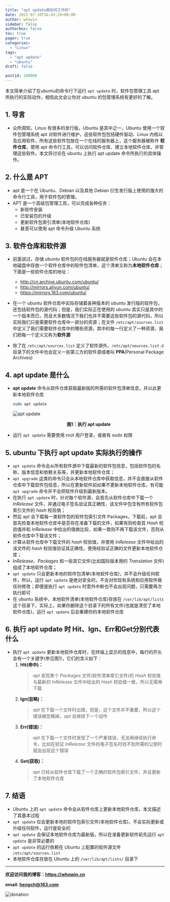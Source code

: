 ```yaml
---
title: "apt update是如何工作的"
date: 2022-07-10T16:43:29+08:00
author: whowin
sidebar: false
authorbox: false
toc: true
pager: true
categories:
  - "Linux"
tags: 
  - "apt update"
  - "ubuntu"
draft: false

postid: 100008
---
```


本文简单介绍了在ubuntu的命令行下运行 ```apt update``` 时，软件包管理工具 apt 所执行的实际动作，相信此文会让你对 ubuntu 的包管理系统有更好的了解。
<!--more-->

## 1. 导言
  * 众所周知，Linux 有很多的发行版，Ubuntu 是其中之一，Ubuntu 使用一个软件包管理系统 apt 对软件进行维护，这些软件包包括硬件驱动、Linux 内核以及应用软件，所有这些软件包放在一个在线的服务器上，这个服务器被称作 **软件仓库**，使用 apt 命令行工具，可以访问软件仓库、建立本地软件仓库，并管理这些软件。本文将讨论在 ubuntu 上执行 apt update 命令所执行的具体操作。

## 2. 什么是 APT
  * apt 是一个在 Ubuntu、Debian 以及其他 Debian 衍生发行版上使用的强大的命令行工具，用于软件包的管理。
  * APT 是一个高级包管理工具，可以完成各种任务：
    - 新软件安装
    - 已安装包的升级
    - 更新软件包索引清单(本地软件仓库)
    - 甚至可以使用 apt 命令升级 Ubuntu 系统

## 3. 软件仓库和软件源
  * 前面说过，存储 ubuntu 软件包的在线服务器就是软件仓库；Ubuntu 会在本地磁盘中存放一个软件仓库中的软件包清单，这个清单又称为**本地软件仓库**；下面是一些软件仓库的地址：
    - http://cn.archive.ubuntu.com/ubuntu/ 
    - http://mirrors.aliyun.com/ubuntu/
    - https://mirrors.163.com/ubuntu/

  * 在一个 ubuntu 软件仓库中实际存储着各种版本的 ubuntu 发行版的软件包，还包括软件包的源代码；但是，我们实际正在使用的 ubuntu 其实只是其中的一个版本而已，而且大多数情况下我们也并不需要这些软件包的源代码，所以实际我们只是需要软件仓库中一部分的资源；在文件 ```/etc/apt/sources.list``` 中定义了我们需要软件仓库中的哪些资源，其中的每一行定义了一种资源，我们把每一个定义又称为**软件源**
  * 除了在 ```/etc/apt/sources.list``` 定义了软件源外，```/etc/apt/sources.list.d``` 目录下的文件中也会定义一些第三方的软件源或者叫 **PPA**(Personal Package Archives)

## 4. apt update 是什么
  * **apt update** 命令从软件仓库获取最新版的所需的软件包清单信息，并以此更新本地软件仓库
    ```bash
    sudo apt update
    ```

    ![apt update][img01]

    <center><b>图1：执行 apt update</b></center>

  * 运行 ```apt update``` 需要使用 root 用户登录，或者有 sudo 权限

## 5. ubuntu 下执行 apt update 实际执行的操作
  * ```apt update``` 命令会从所有软件源中下载最新的软件包信息，包括软件包的名称、版本信息和依赖关系等，并更新本地软件仓库；
  * ```apt upgrade``` 这类的命令只会从本地软件仓库中获取信息，并不会直接从软件仓库中下载软件包信息，所以在更新软件前如果不更新本地软件仓库，有可能 ```apt upgrade``` 命令并不会把软件升级到最新版本。
  * 在执行 ```apt update``` 时，针对每个软件源，会首先从软件仓库中下载一个 *InRelease* 文件，并通过电子签名验证其正确性，该文件中包含有所有软件包索引文件的 *hash* 校验值；
  * 然后 apt 会下载每一类软件包的软件包索引文件 Packages，下载前，apt 会首先检查本地软件仓库中是否存在准备下载的文件，如果有则检查其 *Hash* 校验值并和 *InRelease* 中给出的值做比较，如果一致则不再下载该文件，否则从软件仓库中下载该文件；
  * 计算从软件仓库中下载文件的 *hash* 校验值，并使用 *InRelease* 文件中给出的该文件的 *hash* 校验值验证其正确性，使用经验证正确的文件更新本地软件仓库；
  * *InRelease*、*Packages* 和一些其它文件(比如国际版本用的 *Translation* 文件)组成了本地软件仓库；
  * ```apt update``` 只会更新本地的软件包清单(本地软件仓库)，并不会升级任何软件，所以，运行 ```apt update``` 是绝对安全的，不会对你现有系统和应用软件做任何修改；即便是执行 ```apt update``` 时意外中断也不会出现问题，只需要再次执行即可
  * 在 ubuntu 系统中，本地软件清单(本地软件仓库)存放在 ```/var/lib/apt/lists``` 这个目录下，实际上，如果你删除这个目录下的所有文件(也就是清空了本地软件仓库)，运行 ```apt update``` 后会重建你的本地软件仓库

## 6. 执行 apt update 时 Hit、Ign、Err和Get分别代表什么
  * 执行 ```apt update``` 更新本地软件仓库时，在终端上显示的信息中，每行的开头会有一个关键字(参见图1)，它们的含义如下：
    1. **Hit(命中)：**
        > *apt* 发现某个 *Packages* 文件(软件清单索引文件)的 *Hash* 校验值与最新的 *InRelease* 文件中给出的 *Hash* 校验值一致，所以无需再下载
    2. **Ign(忽略)：**
        > *apt* 在下载一个文件时出错，但是，这个文件并不重要，所以这个错误被忽略掉，*apt* 会继续下一个动作
    3. **Err(错误)：**
        > *apt* 在下载一个文件时发现了一个严重错误，无法再继续执行命令，比如在验证 *InRelease* 文件的电子签名时找不到所需的公钥时就会出现这个错误
    4. **Get(获取)：**
        > *apt* 已经从软件仓库下载了一个正确的软件包索引文件，并且更新了本地软件仓库

## 7. 结语
  * Ubuntu 上的 ```apt update``` 命令会从软件仓库上更新本地软件仓库，本文描述了其基本过程
  * ```apt update``` 仅会更新本地的软件包索引文件(本地软件仓库)，不会实际更新或升级任何软件，运行是安全的
  * ```apt update``` 会保证本地软件仓库为最新版，所以在准备更新软件前先运行 ```apt update``` 是非常必要的
  * ```apt update``` 的运行依赖在 Ubuntu 上配置的软件源文件 ```/etc/apt/sources.list```
  * 本地软件仓库存放在 Ubuntu 上的 ```/var/lib/apt/lists/``` 目录下


-------------
**欢迎访问我的博客：https://whowin.cn**

**email: hengch@163.com**

![donation][img_sponsor_qrcode]

[img_sponsor_qrcode]:https://whowin.gitee.io/images/qrcode/sponsor-qrcode.png

[img01]:https://whowin.gitee.io/images/100008/apt-update-screen.png

<!-- CSDN
[img01]:https://img-blog.csdnimg.cn/img_convert/c65fff9e72d37ebc52a7de1f0b2a1ec9.png
-->

